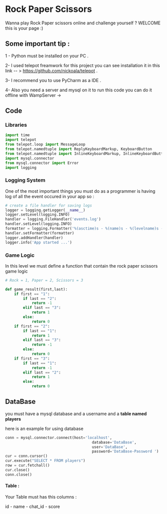 # Rock Paper Scissors
Wanna play Rock Paper scissors online and challenge yourself ? WELCOME this is your page :)

## Some important tip :
1 - Python must be installed on your PC .

2- I used telepot freamwork for this project you can see installation it in this link -- > https://github.com/nickoala/telepot .

3- I recommend you to use PyCharm as a IDE .

4- Also you need a server and mysql on it to run this code you can do it offline with WampServer ->

## Code 
### Libraries
```python
import time
import telepot
from telepot.loop import MessageLoop
from telepot.namedtuple import ReplyKeyboardMarkup, KeyboardButton
from telepot.namedtuple import InlineKeyboardMarkup, InlineKeyboardButton
import mysql.connector
from mysql.connector import Error
import logging
```

### Logging System
One of the most important things you must do as a programmer is having log of all the event occured in your app so : 
```python
# create a file handler for saving logs
logger = logging.getLogger(__name__)
logger.setLevel(logging.INFO)
handler = logging.FileHandler('events.log')
handler.setLevel(logging.INFO)
formatter = logging.Formatter('%(asctime)s - %(name)s - %(levelname)s - %(message)s')
handler.setFormatter(formatter)
logger.addHandler(handler)
logger.info('App started ...')
```
### Game Logic
In this level we must define a function that contain the rock paper scissors game logic 
```python
# Rock = 1, Paper = 2, Scissors = 3

def game_result(first,last):
    if first == "1":
        if last == "2":
            return -1
        elif last == "3":
            return 1
        else:
            return 0
    if first == "2":
        if last == "1":
            return 1
        elif last == "3":
            return -1
        else:
            return 0
    if first == "3":
        if last == "1":
            return -1
        elif last == "2":
            return 1
        else:
            return 0
```
## DataBase
you must have a mysql database and a username and a 
**table named players**

here is an example for using database 
```python
conn = mysql.connector.connect(host='localhost',
                                       database='DataBase',
                                       user='DataBase',
                                       password='DataBase-Password ')
cur = conn.cursor()
cur.execute("SELECT * FROM players")
row = cur.fetchall()
cur.close()
conn.close()
```	
#### Table : 
Your Table must has this columns : 
					   
id   -    name     -     chat_id     -      score 

